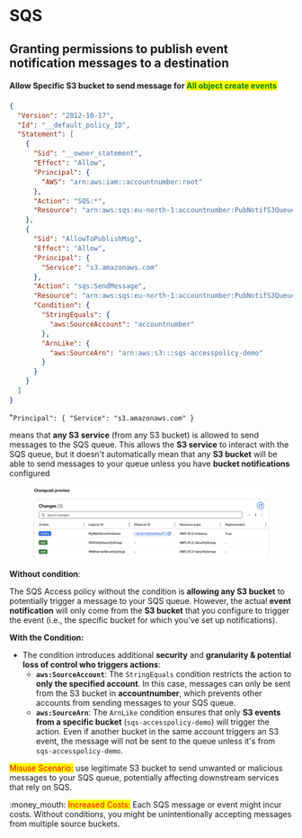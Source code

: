 # SQS

## Granting permissions to publish event notification messages to a destination <a href="#grant-destinations-permissions-to-s3" id="grant-destinations-permissions-to-s3"></a>

#### Allow Specific S3 bucket to send message for <mark style="color:green;">All object create events</mark>

```json
{
  "Version": "2012-10-17",
  "Id": "__default_policy_ID",
  "Statement": [
    {
      "Sid": "__owner_statement",
      "Effect": "Allow",
      "Principal": {
        "AWS": "arn:aws:iam::accountnumber:root"
      },
      "Action": "SQS:*",
      "Resource": "arn:aws:sqs:eu-north-1:accountnumber:PubNotifS3Queue"
    },
    {
      "Sid": "AllowToPublishMsg",
      "Effect": "Allow",
      "Principal": {
        "Service": "s3.amazonaws.com"
      },
      "Action": "sqs:SendMessage",
      "Resource": "arn:aws:sqs:eu-north-1:accountnumber:PubNotifS3Queue",
      "Condition": {
        "StringEquals": {
          "aws:SourceAccount": "accountnumber"
        },
        "ArnLike": {
          "aws:SourceArn": "arn:aws:s3:::sqs-accesspolicy-demo"
        }
      }
    }
  ]
}
```

"`Principal": { "Service": "s3.amazonaws.com" }`

means that **any S3 service** (from any S3 bucket) is allowed to send messages to the SQS queue. This allows the **S3 service** to interact with the SQS queue, but it doesn't automatically mean that any **S3 bucket** will be able to send messages to your queue unless you have **bucket notifications** configured

<figure><img src="../.gitbook/assets/s3-sqs-prop.png" alt=""><figcaption></figcaption></figure>



&#x20;**Without condition**:&#x20;

The SQS Access policy without the condition is **allowing any S3 bucket** to potentially trigger a message to your SQS queue. However, the actual **event notification** will only come from the **S3 bucket** that you configure to trigger the event (i.e., the specific bucket for which you've set up notifications).

**With the Condition:**

* The condition introduces additional **security** and **granularity & potential loss of control who triggers actions**:
  * **`aws:SourceAccount`**: The `StringEquals` condition restricts the action to **only the specified account**. In this case, messages can only be sent from the S3 bucket in **accountnumber**, which prevents other accounts from sending messages to your SQS queue.
  * **`aws:SourceArn`**: The `ArnLike` condition ensures that only **S3 events from a specific bucket** (`sqs-accesspolicy-demo`) will trigger the action. Even if another bucket in the same account triggers an S3 event, the message will not be sent to the queue unless it's from `sqs-accesspolicy-demo`.

<mark style="color:red;">Misuse Scenario:</mark> use legitimate S3 bucket to send unwanted or malicious messages to your SQS queue, potentially affecting downstream services that rely on SQS.

:money\_mouth: <mark style="color:red;">Increased Costs:</mark> Each SQS message or event might incur costs. Without conditions, you might be unintentionally accepting messages from multiple source buckets.

